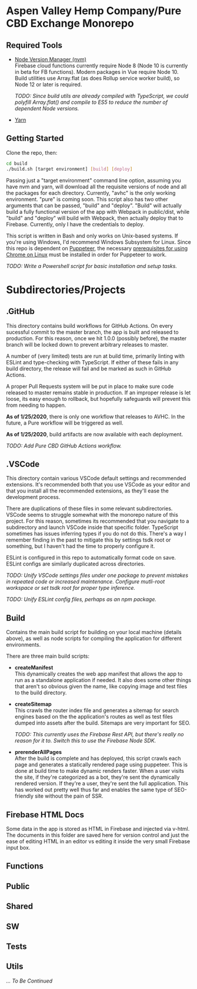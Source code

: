 # Aspen Valley Hemp Company/Pure CBD Exchange Monorepo

## Required Tools

- [Node Version Manager (nvm)](https://github.com/nvm-sh/nvm)  
  Firebase cloud functions currently require Node 8 (Node 10 is currently in beta for FB functions). Modern packages in Vue require Node 10. Build utilities use Array.flat (as does Rollup service worker build), so Node 12 or later is required.

  _TODO: Since build utils are already compiled with TypeScript, we could polyfill Array.flat() and compile to ES5 to reduce the number of dependent Node versions._

- [Yarn](https://yarnpkg.com/en/docs/install#alternatives-stable)

## Getting Started

Clone the repo, then:

```bash
cd build
./build.sh [target environment] [build] [deploy]
```

Passing just a "target environment" command line option, assuming you have nvm and yarn, will download all the requisite versions of node and all the packages for each directory. Currently, "avhc" is the only working environment. "pure" is coming soon. This script also has two other arguments that can be passed, "build" and "deploy". "Build" will actually build a fully functional version of the app with Webpack in public/dist, while "build" and "deploy" will build with Webpack, then actually deploy that to Firebase. Currently, only I have the credentials to deploy.

This script is written in Bash and only works on Unix-based systems. If you're using Windows, I'd recommend Windows Subsystem for Linux. Since this repo is dependent on [Puppeteer](https://github.com/puppeteer/puppeteer), the necessary [prerequisites for using Chrome on Linux](https://github.com/puppeteer/puppeteer/issues/3443) must be installed in order for Puppeteer to work.

_TODO: Write a Powershell script for basic installation and setup tasks._

# Subdirectories/Projects

## .GitHub
  This directory contains build workflows for GitHub Actions. On every sucessful commit to the master branch, the app is built and released to production. For this reason, once we hit 1.0.0 (possibly before), the master branch will be locked down to prevent arbitrary releases to master.

  A number of (very limited) tests are run at build time, primarily linting with ESLint and type-checking with TypeScript. If either of these fails in any build directory, the release will fail and be marked as such in GitHub Actions.

  A proper Pull Requests system will be put in place to make sure code released to master remains stable in production. If an improper release is let loose, its easy enough to rollback, but hopefully safeguards will prevent this from needing to happen.

  **As of 1/25/2020**, there is only one workflow that releases to AVHC. In the future, a Pure workflow will be triggered as well.
  
  **As of 1/25/2020**, build artifacts are now available with each deployment.

  _TODO: Add Pure CBD GitHub Actions workflow._

## .VSCode

  This directory contain various VSCode default settings and recommended extensions. It's recommended both that you use VSCode as your editor and that you install all the recommended extensions, as they'll ease the development process.

  There are duplications of these files in some relevant subdirectories. VSCode seems to struggle somewhat with the monorepo nature of this project. For this reason, sometimes its recommended that you navigate to a subdirectory and launch VSCode inside that specific folder. TypeScript sometimes has issues inferring types if you do not do this. There's a way I remember finding in the past to mitigate this by settings tsdk root or something, but I haven't had the time to properly configure it.

  ESLint is configured in this repo to automatically format code on save. ESLint configs are similarly duplicated across directories.

  _TODO: Unify VSCode settings files under one package to prevent mistakes in repeated code or increased maintenance. Configure mutli-root workspace or set tsdk root for proper type inference._

  _TODO: Unify ESLint config files, perhaps as an npm package._

## Build

  Contains the main build script for building on your local machine (details above), as well as node scripts for compiling the application for different environments.  

  There are three main build scripts:

  - **createManifest**  
      This dynamically creates the web app manifest that allows the app to run as a standalone application if needed. It also does some other things that aren't so obvious given the name, like copying image and test files to the build directory.

  - **createSitemap**  
      This crawls the router index file and generates a sitemap for search engines based on the the application's routes as well as test files dumped into assets after the build.  Sitemaps are very important for SEO.

      _TODO: This currently uses the Firebase Rest API, but there's really no reason for it to. Switch this to use the Firebase Node SDK._
      
  - **prerenderAllPages**  
      After the build is complete and has deployed, this script crawls each page and generates a statically rendered page using puppeteer. This is done at build time to make dynamic renders faster. When a user visits the site, if they're categorized as a bot, they're sent the dynamically rendered version. If they're a user, they're sent the full application. This has worked out pretty well thus far and enables the same type of SEO-friendly site without the pain of SSR.
## Firebase HTML Docs
  Some data in the app is stored as HTML in Firebase and injected via v-html. The documents in this folder are saved here for version control and just the ease of editing HTML in an editor vs editing it inside the very small Firebase input box.
## Functions
## Public
## Shared
## SW
## Tests
## Utils


_... To Be Continued_
